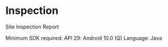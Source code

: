 # Inspection
 Site Inspection Report

 Minimum SDK required: API 29: Android 10.0 (Q)
 Language: Java
 